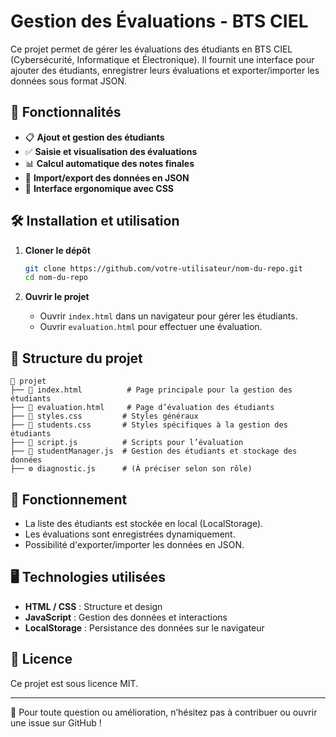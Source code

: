 # Gestion des Évaluations - BTS CIEL

Ce projet permet de gérer les évaluations des étudiants en BTS CIEL (Cybersécurité, Informatique et Électronique). Il fournit une interface pour ajouter des étudiants, enregistrer leurs évaluations et exporter/importer les données sous format JSON.

## 📌 Fonctionnalités

- 📋 **Ajout et gestion des étudiants**
- ✅ **Saisie et visualisation des évaluations**
- 📊 **Calcul automatique des notes finales**
- 📂 **Import/export des données en JSON**
- 🎨 **Interface ergonomique avec CSS**

## 🛠️ Installation et utilisation

1. **Cloner le dépôt**
   ```sh
   git clone https://github.com/votre-utilisateur/nom-du-repo.git
   cd nom-du-repo
   ```

2. **Ouvrir le projet**
   - Ouvrir `index.html` dans un navigateur pour gérer les étudiants.
   - Ouvrir `evaluation.html` pour effectuer une évaluation.

## 📂 Structure du projet

```
📂 projet
├── 📄 index.html          # Page principale pour la gestion des étudiants
├── 📄 evaluation.html     # Page d’évaluation des étudiants
├── 🎨 styles.css         # Styles généraux
├── 🎨 students.css       # Styles spécifiques à la gestion des étudiants
├── 📜 script.js          # Scripts pour l’évaluation
├── 📜 studentManager.js  # Gestion des étudiants et stockage des données
├── ⚙️ diagnostic.js      # (À préciser selon son rôle)
```

## 🚀 Fonctionnement

- La liste des étudiants est stockée en local (LocalStorage).
- Les évaluations sont enregistrées dynamiquement.
- Possibilité d'exporter/importer les données en JSON.

## 🖥️ Technologies utilisées

- **HTML / CSS** : Structure et design
- **JavaScript** : Gestion des données et interactions
- **LocalStorage** : Persistance des données sur le navigateur

## 📜 Licence

Ce projet est sous licence MIT.

---

📧 Pour toute question ou amélioration, n’hésitez pas à contribuer ou ouvrir une issue sur GitHub !

